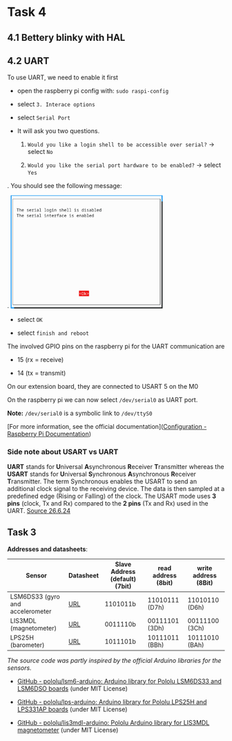 # Task 4

## 4.1 Bettery blinky with HAL

## 4.2 UART

To use UART, we need to enable it first

- open the raspberry pi config with: `sudo raspi-config` 

- select `3. Interace options`

- select `Serial Port`

- It will ask you two questions. 
  
  1. `Would you like a login shell to be accessible over serial?` -> select `No` 
  
  2. `Would you like the serial port hardware to be enabled?` -> select `Yes`

. You should see the following message:

  . <img src="assets/2024-06-26-10-23-43-image.png" title="" alt="" width="352">

- select `OK`

- select `finish and reboot`

The involved GPIO pins on the raspberry pi for the UART communication are

- 15 (rx = receive)

- 14 (tx = transmit)

On our extension board, they are connected to USART 5 on the M0

On the raspberry pi we can now select `/dev/serial0` as UART port. 

**Note:**  `/dev/serial0` is a symbolic link to `/dev/ttyS0`

[For more information, see the official documentation]([Configuration - Raspberry Pi Documentation](https://www.raspberrypi.com/documentation/computers/configuration.html#configure-uarts))

### Side note about USART vs UART

**UART** stands for **U**niversal **A**synchronous **R**eceiver **T**ransmitter whereas the **USART** stands for **U**niversal **S**ynchronous **A**synchronous **R**eceiver **T**ransmitter.
 The term Synchronous enables the USART to send an additional clock 
signal to the receiving device. The data is then sampled at a predefined
 edge (Rising or Falling) of the clock. The USART mode uses **3 pins** (clock, Tx and Rx) compared to the **2 pins** (Tx and Rx) used in the UART. [Source 26.6.24](https://controllerstech.com/stm32-uart-1-configure-uart-transmit-data/)

## Task 3

**Addresses and datasheets**: 

| Sensor                           | Datasheet                                              | Slave Address (default) (7bit) | read address (8bit) | write address (8Bit) |
| -------------------------------- | ------------------------------------------------------ | ------------------------------ | ------------------- | -------------------- |
| LSM6DS33 (gyro and accelerometer | [URL](https://www.pololu.com/file/0J1087/LSM6DS33.pdf) | 1101011b                       | 11010111 (D7h)      | 11010110 (D6h)       |
| LIS3MDL (magnetometer)           | [URL](https://www.pololu.com/file/0J1089/LIS3MDL.pdf)  | 0011110b                       | 00111101 (3Dh)      | 00111100 (3Ch)       |
| LPS25H (barometer)               | [URL](https://www.pololu.com/file/0J761/LPS25H.pdf)    | 1011101b                       | 10111011 (BBh)      | 10111010 (BAh)       |

*The source code was partly inspired by the official Arduino libraries for the sensors.*

- [GitHub - pololu/lsm6-arduino: Arduino library for Pololu LSM6DS33 and LSM6DSO boards](https://github.com/pololu/lsm6-arduino/tree/master) (under MIT License)

- [GitHub - pololu/lps-arduino: Arduino library for Pololu LPS25H and LPS331AP boards](https://github.com/pololu/lps-arduino) (under MIT License)

- [GitHub - pololu/lis3mdl-arduino: Pololu Arduino library for LIS3MDL magnetometer](https://github.com/pololu/lis3mdl-arduino)  (under MIT License)
